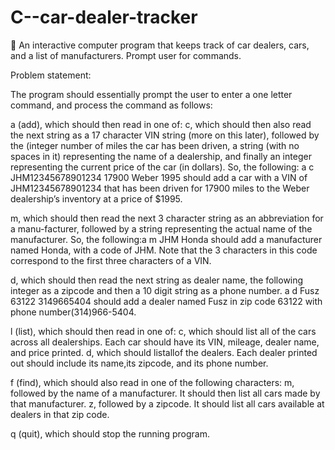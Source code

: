 # C--car-dealer-tracker
🚗 An interactive computer program that keeps track of car dealers, cars, and a list of manufacturers. Prompt user for commands.



Problem statement:

The program should essentially prompt the user to enter a one letter command, and process the command as follows:

a (add), which should then read in one of:
c, which should then also read the next string as a 17 character VIN string (more on this later), followed by the (integer number of miles the car has been driven, a string (with no spaces in it) representing the name of a dealership, and finally an integer representing the current price of the car (in dollars). So, the following: a c JHM12345678901234 17900 Weber 1995 should add a car with a VIN of JHM12345678901234 that has been driven for 17900 miles to the Weber dealership’s inventory at a price of $1995.

m, which should then read the next 3 character string as an abbreviation for a manu-facturer, followed by a string representing the actual name of the manufacturer. So, the following:a m JHM Honda should add a manufacturer named Honda, with a code of JHM. Note that the 3 characters in this code correspond to the first three characters of a VIN.

d, which should then read the next string as dealer name, the following integer as a zipcode and then a 10 digit string as a phone number. a d Fusz 63122 3149665404 should add a dealer named Fusz in zip code 63122 with phone number(314)966-5404.

l (list), which should then read in one of:
c, which should list all of the cars across all dealerships. Each car should have its VIN, mileage, dealer name, and price printed.
d, which should listallof the dealers. Each dealer printed out should include its name,its zipcode, and its phone number.

f (find), which should also read in one of the following characters:
m, followed by the name of a manufacturer. It should then list all cars made by that manufacturer.
z, followed by a zipcode. It should list all cars available at dealers in that zip code.

q (quit), which should stop the running program.
